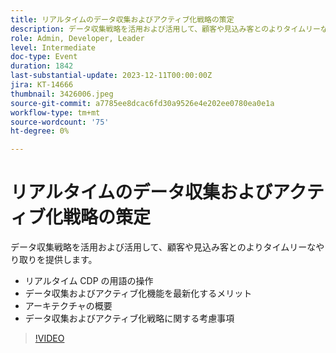 ```yaml
---
title: リアルタイムのデータ収集およびアクティブ化戦略の策定
description: データ収集戦略を活用および活用して、顧客や見込み客とのよりタイムリーなやり取りを提供します。
role: Admin, Developer, Leader
level: Intermediate
doc-type: Event
duration: 1842
last-substantial-update: 2023-12-11T00:00:00Z
jira: KT-14666
thumbnail: 3426006.jpeg
source-git-commit: a7785ee8dcac6fd30a9526e4e202ee0780ea0e1a
workflow-type: tm+mt
source-wordcount: '75'
ht-degree: 0%

---
```



# リアルタイムのデータ収集およびアクティブ化戦略の策定

データ収集戦略を活用および活用して、顧客や見込み客とのよりタイムリーなやり取りを提供します。

* リアルタイム CDP の用語の操作
* データ収集およびアクティブ化機能を最新化するメリット
* アーキテクチャの概要
* データ収集およびアクティブ化戦略に関する考慮事項

>[!VIDEO](https://video.tv.adobe.com/v/3426006/?learn=on)
